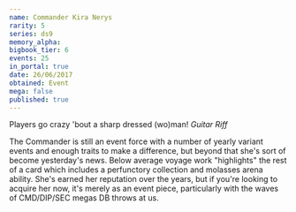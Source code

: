 ```yaml
---
name: Commander Kira Nerys
rarity: 5
series: ds9
memory_alpha:
bigbook_tier: 6
events: 25
in_portal: true
date: 26/06/2017
obtained: Event
mega: false
published: true
---
```


Players go crazy 'bout a sharp dressed (wo)man! *Guitar Riff*

The Commander is still an event force with a number of yearly variant events and enough traits to make a difference, but beyond that she's sort of become yesterday's news. Below average voyage work "highlights" the rest of a card which includes a perfunctory collection and molasses arena ability. She's earned her reputation over the years, but if you're looking to acquire her now, it's merely as an event piece, particularly with the waves of CMD/DIP/SEC megas DB throws at us.
